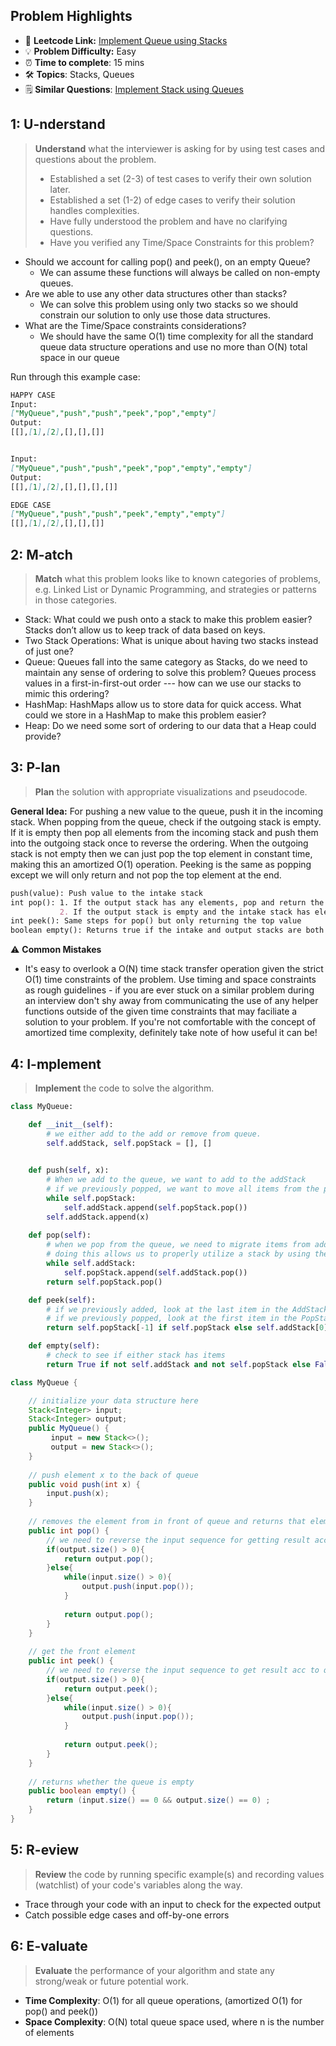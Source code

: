 ## Problem Highlights

* 🔗 **Leetcode Link:** [Implement Queue using Stacks](https://leetcode.com/problems/implement-queue-using-stacks/) 
* 💡 **Problem Difficulty:** Easy
* ⏰ **Time to complete**: 15 mins
* 🛠️ **Topics**: Stacks, Queues
* 🗒️ **Similar Questions**: [Implement Stack using Queues](https://leetcode.com/problems/implement-stack-using-queues/)
    
## 1: U-nderstand
 
> **Understand** what the interviewer is asking for by using test cases and questions about the problem.
> 
> - Established a set (2-3) of test cases to verify their own solution later.
> - Established a set (1-2) of edge cases to verify their solution handles complexities.
> - Have fully understood the problem and have no clarifying questions.
> - Have you verified any Time/Space Constraints for this problem?

- Should we account for calling pop() and peek(), on an empty Queue?
   - We can assume these functions will always be called on non-empty queues.
- Are we able to use any other data structures other than stacks?
   - We can solve this problem using only two stacks so we should constrain our solution to only use those data structures.
- What are the Time/Space constraints considerations?
   - We should have the same O(1) time complexity for all the standard queue data structure operations and use no more than O(N) total space in our queue


Run through this example case:

```markdown
HAPPY CASE
Input:
["MyQueue","push","push","peek","pop","empty"]
Output:
[[],[1],[2],[],[],[]]


Input:
["MyQueue","push","push","peek","pop","empty","empty"]
Output:
[[],[1],[2],[],[],[],[]]

EDGE CASE
["MyQueue","push","push","peek","empty","empty"]
[[],[1],[2],[],[],[]]
```   
    
## 2: M-atch

> **Match** what this problem looks like to known categories of problems, e.g. Linked List or Dynamic Programming, and strategies or patterns in those categories.

- Stack: What could we push onto a stack to make this problem easier? Stacks don’t allow us to keep track of data based on keys.
- Two Stack Operations: What is unique about having two stacks instead of just one?
- Queue: Queues fall into the same category as Stacks, do we need to maintain any sense of ordering to solve this problem? Queues process values in a first-in-first-out order --- how can we use our stacks to mimic this ordering?
- HashMap: HashMaps allow us to store data for quick access. What could we store in a HashMap to make this problem easier?
- Heap: Do we need some sort of ordering to our data that a Heap could provide?

## 3: P-lan

> **Plan** the solution with appropriate visualizations and pseudocode.

**General Idea:** For pushing a new value to the queue, push it in the incoming stack. When popping from the queue, check if the outgoing stack is empty. If it is empty then pop all elements from the incoming stack and push them into the outgoing stack once to reverse the ordering. When the outgoing stack is not empty then we can just pop the top element in constant time, making this an amortized O(1) operation. Peeking is the same as popping except we will only return and not pop the top element at the end.


```markdown
push(value): Push value to the intake stack
int pop(): 1. If the output stack has any elements, pop and return the top value.
           2. If the output stack is empty and the intake stack has elements, then pop each element from intake stack and push it onto output stack. Finally pop and return the top value of output stack.
int peek(): Same steps for pop() but only returning the top value
boolean empty(): Returns true if the intake and output stacks are both empty, false otherwise

```

⚠️ **Common Mistakes**

* It's easy to overlook a O(N) time stack transfer operation given the strict O(1) time constraints of the problem. Use timing and space constraints as rough guidelines - if you are ever stuck on a similar problem during an interview don't shy away from communicating the use of any helper functions outside of the given time constraints that may faciliate a solution to your problem. If you're not comfortable with the concept of amortized time complexity, definitely take note of how useful it can be!

## 4: I-mplement

> **Implement** the code to solve the algorithm.

```python
class MyQueue:

    def __init__(self):
		# we either add to the add or remove from queue.
        self.addStack, self.popStack = [], []
        

    def push(self, x):
		# When we add to the queue, we want to add to the addStack
		# if we previously popped, we want to move all items from the popStack to the addStack
        while self.popStack:
            self.addStack.append(self.popStack.pop())
        self.addStack.append(x)  
                    
    def pop(self):
	    # when we pop from the queue, we need to migrate items from addstack to popstack
		# doing this allows us to properly utilize a stack by using the FILO (first in last out) ideology
        while self.addStack:
            self.popStack.append(self.addStack.pop())
        return self.popStack.pop()

    def peek(self):
		# if we previously added, look at the last item in the AddStack
		# if we previously popped, look at the first item in the PopStack
        return self.popStack[-1] if self.popStack else self.addStack[0]

    def empty(self):
		# check to see if either stack has items
        return True if not self.addStack and not self.popStack else False
```
```java
class MyQueue {

    // initialize your data structure here
    Stack<Integer> input;
    Stack<Integer> output;
    public MyQueue() {
         input = new Stack<>();
         output = new Stack<>();
    }
    
    // push element x to the back of queue
    public void push(int x) {
        input.push(x);
    }
    
    // removes the element from in front of queue and returns that element
    public int pop() { 
        // we need to reverse the input sequence for getting result acc to queue
        if(output.size() > 0){
            return output.pop();
        }else{
            while(input.size() > 0){
                output.push(input.pop());
            }
            
            return output.pop();
        }
    }
    
    // get the front element
    public int peek() {
        // we need to reverse the input sequence to get result acc to queue
        if(output.size() > 0){
            return output.peek();
        }else{
            while(input.size() > 0){
                output.push(input.pop());
            }
            
            return output.peek();
        }
    }
    
    // returns whether the queue is empty
    public boolean empty() {
        return (input.size() == 0 && output.size() == 0) ;
    }
}
```
    
## 5: R-eview

> **Review** the code by running specific example(s) and recording values (watchlist) of your code's variables along the way.

- Trace through your code with an input to check for the expected output
- Catch possible edge cases and off-by-one errors

## 6: E-valuate

> **Evaluate** the performance of your algorithm and state any strong/weak or future potential work.
    
* **Time Complexity**: O(1) for all queue operations, (amortized O(1) for pop() and peek())
* **Space Complexity**: O(N) total queue space used, where n is the number of elements